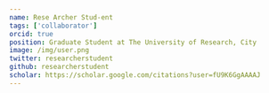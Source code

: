 ```yaml
---
name: Rese Archer Stud-ent
tags: ['collaborator']
orcid: true
position: Graduate Student at The University of Research, City
image: /img/user.png
twitter: researcherstudent
github: researcherstudent
scholar: https://scholar.google.com/citations?user=fU9K6GgAAAAJ
---
```

